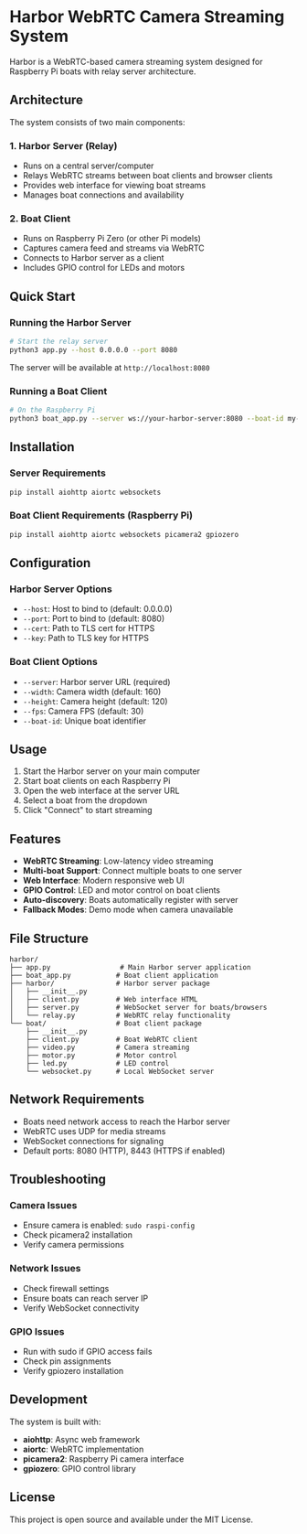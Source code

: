 # Harbor WebRTC Camera Streaming System

Harbor is a WebRTC-based camera streaming system designed for Raspberry Pi boats with relay server architecture.

## Architecture

The system consists of two main components:

### 1. Harbor Server (Relay)
- Runs on a central server/computer
- Relays WebRTC streams between boat clients and browser clients
- Provides web interface for viewing boat streams
- Manages boat connections and availability

### 2. Boat Client
- Runs on Raspberry Pi Zero (or other Pi models)
- Captures camera feed and streams via WebRTC
- Connects to Harbor server as a client
- Includes GPIO control for LEDs and motors

## Quick Start

### Running the Harbor Server

```bash
# Start the relay server
python3 app.py --host 0.0.0.0 --port 8080
```

The server will be available at `http://localhost:8080`

### Running a Boat Client

```bash
# On the Raspberry Pi
python3 boat_app.py --server ws://your-harbor-server:8080 --boat-id my-boat-1
```

## Installation

### Server Requirements
```bash
pip install aiohttp aiortc websockets
```

### Boat Client Requirements (Raspberry Pi)
```bash
pip install aiohttp aiortc websockets picamera2 gpiozero
```

## Configuration

### Harbor Server Options
- `--host`: Host to bind to (default: 0.0.0.0)
- `--port`: Port to bind to (default: 8080)
- `--cert`: Path to TLS cert for HTTPS
- `--key`: Path to TLS key for HTTPS

### Boat Client Options
- `--server`: Harbor server URL (required)
- `--width`: Camera width (default: 160)
- `--height`: Camera height (default: 120)
- `--fps`: Camera FPS (default: 30)
- `--boat-id`: Unique boat identifier

## Usage

1. Start the Harbor server on your main computer
2. Start boat clients on each Raspberry Pi
3. Open the web interface at the server URL
4. Select a boat from the dropdown
5. Click "Connect" to start streaming

## Features

- **WebRTC Streaming**: Low-latency video streaming
- **Multi-boat Support**: Connect multiple boats to one server
- **Web Interface**: Modern responsive web UI
- **GPIO Control**: LED and motor control on boat clients
- **Auto-discovery**: Boats automatically register with server
- **Fallback Modes**: Demo mode when camera unavailable

## File Structure

```
harbor/
├── app.py                 # Main Harbor server application
├── boat_app.py           # Boat client application
├── harbor/               # Harbor server package
│   ├── __init__.py
│   ├── client.py         # Web interface HTML
│   ├── server.py         # WebSocket server for boats/browsers
│   └── relay.py          # WebRTC relay functionality
└── boat/                 # Boat client package
    ├── __init__.py
    ├── client.py         # Boat WebRTC client
    ├── video.py          # Camera streaming
    ├── motor.py          # Motor control
    ├── led.py            # LED control
    └── websocket.py      # Local WebSocket server
```

## Network Requirements

- Boats need network access to reach the Harbor server
- WebRTC uses UDP for media streams
- WebSocket connections for signaling
- Default ports: 8080 (HTTP), 8443 (HTTPS if enabled)

## Troubleshooting

### Camera Issues
- Ensure camera is enabled: `sudo raspi-config`
- Check picamera2 installation
- Verify camera permissions

### Network Issues
- Check firewall settings
- Ensure boats can reach server IP
- Verify WebSocket connectivity

### GPIO Issues
- Run with sudo if GPIO access fails
- Check pin assignments
- Verify gpiozero installation

## Development

The system is built with:
- **aiohttp**: Async web framework
- **aiortc**: WebRTC implementation
- **picamera2**: Raspberry Pi camera interface
- **gpiozero**: GPIO control library

## License

This project is open source and available under the MIT License.